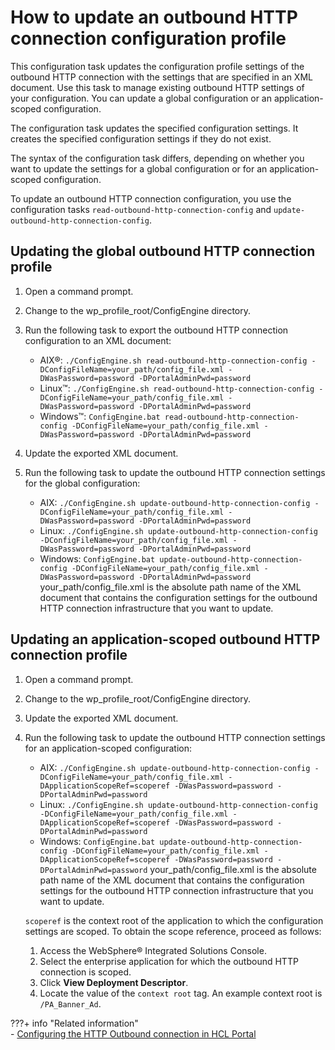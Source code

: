 # How to update an outbound HTTP connection configuration profile

This configuration task updates the configuration profile settings of the outbound HTTP connection with the settings that are specified in an XML document. Use this task to manage existing outbound HTTP settings of your configuration. You can update a global configuration or an application-scoped configuration.

The configuration task updates the specified configuration settings. It creates the specified configuration settings if they do not exist.

The syntax of the configuration task differs, depending on whether you want to update the settings for a global configuration or for an application-scoped configuration.

To update an outbound HTTP connection configuration, you use the configuration tasks `read-outbound-http-connection-config` and `update-outbound-http-connection-config`.

## Updating the global outbound HTTP connection profile

1.  Open a command prompt.

2.  Change to the wp_profile_root/ConfigEngine directory.

3.  Run the following task to export the outbound HTTP connection configuration to an XML document:

    -   AIX®: `./ConfigEngine.sh read-outbound-http-connection-config -DConfigFileName=your_path/config_file.xml -DWasPassword=password -DPortalAdminPwd=password`
    -   Linux™: `./ConfigEngine.sh read-outbound-http-connection-config -DConfigFileName=your_path/config_file.xml -DWasPassword=password -DPortalAdminPwd=password`
    -   Windows™: `ConfigEngine.bat read-outbound-http-connection-config -DConfigFileName=your_path/config_file.xml -DWasPassword=password -DPortalAdminPwd=password`
4.  Update the exported XML document.

5.  Run the following task to update the outbound HTTP connection settings for the global configuration:

    -   AIX: `./ConfigEngine.sh update-outbound-http-connection-config -DConfigFileName=your_path/config_file.xml -DWasPassword=password -DPortalAdminPwd=password`
    -   Linux: `./ConfigEngine.sh update-outbound-http-connection-config -DConfigFileName=your_path/config_file.xml -DWasPassword=password -DPortalAdminPwd=password`
    -   Windows: `ConfigEngine.bat update-outbound-http-connection-config -DConfigFileName=your_path/config_file.xml -DWasPassword=password -DPortalAdminPwd=password`
    your_path/config_file.xml is the absolute path name of the XML document that contains the configuration settings for the outbound HTTP connection infrastructure that you want to update.


## Updating an application-scoped outbound HTTP connection profile

1.  Open a command prompt.

2.  Change to the wp_profile_root/ConfigEngine directory.

3.  Update the exported XML document.

4.  Run the following task to update the outbound HTTP connection settings for an application-scoped configuration:

    -   AIX: `./ConfigEngine.sh update-outbound-http-connection-config -DConfigFileName=your_path/config_file.xml -DApplicationScopeRef=scoperef -DWasPassword=password -DPortalAdminPwd=password`
    -   Linux: `./ConfigEngine.sh update-outbound-http-connection-config -DConfigFileName=your_path/config_file.xml -DApplicationScopeRef=scoperef -DWasPassword=password -DPortalAdminPwd=password`
    -   Windows: `ConfigEngine.bat update-outbound-http-connection-config -DConfigFileName=your_path/config_file.xml -DApplicationScopeRef=scoperef -DWasPassword=password -DPortalAdminPwd=password`
    your_path/config_file.xml is the absolute path name of the XML document that contains the configuration settings for the outbound HTTP connection infrastructure that you want to update.

    `scoperef` is the context root of the application to which the configuration settings are scoped. To obtain the scope reference, proceed as follows:

    1.  Access the WebSphere® Integrated Solutions Console.
    2.  Select the enterprise application for which the outbound HTTP connection is scoped.
    3.  Click **View Deployment Descriptor**.
    4.  Locate the value of the `context root` tag.
    An example context root is `/PA_Banner_Ad`.

???+ info "Related information"  
    -   [Configuring the HTTP Outbound connection in HCL Portal](../../../../../../../extend_dx/integration/unified_task_list/utl_for_adm/creating_task_provider_instance/cfg_feb_task_provider_instance/utl_cfg_http_out.md)
